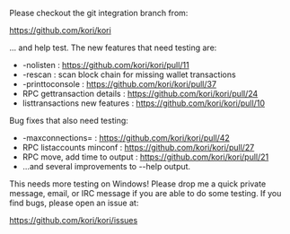 Please checkout the git integration branch from:

https://github.com/kori/kori

... and help test.  The new features that need testing are:

* -nolisten : https://github.com/kori/kori/pull/11
* -rescan : scan block chain for missing wallet transactions
* -printtoconsole : https://github.com/kori/kori/pull/37
* RPC gettransaction details : https://github.com/kori/kori/pull/24
* listtransactions new features : https://github.com/kori/kori/pull/10

Bug fixes that also need testing:

* -maxconnections= : https://github.com/kori/kori/pull/42
* RPC listaccounts minconf : https://github.com/kori/kori/pull/27
* RPC move, add time to output : https://github.com/kori/kori/pull/21
* ...and several improvements to --help output.

This needs more testing on Windows!  Please drop me a quick private message, email, or IRC message if you are able to do some testing.  If you find bugs, please open an issue at:

https://github.com/kori/kori/issues
